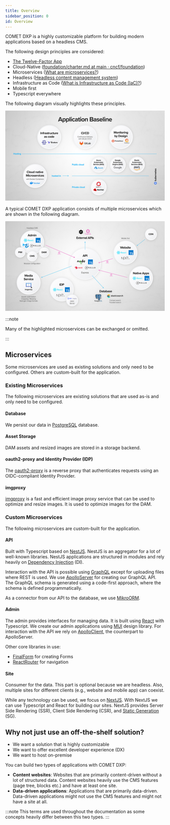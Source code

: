 ```yaml
---
title: Overview
sidebar_position: 0
id: Overview
---
```


COMET DXP is a highly customizable platform for building modern applications based on a headless CMS.

The following design principles are considered:

-   [The Twelve-Factor App](https://12factor.net/)
-   Cloud-Native ([foundation/charter.md at main · cncf/foundation](https://github.com/cncf/foundation/blob/main/charter.md#1-mission-of-the-cloud-native-computing-foundation))
-   Microservices ([What are microservices?](https://microservices.io/))
-   Headless ([Headless content management system](https://en.wikipedia.org/wiki/Headless_content_management_system))
-   Infrastructure as Code ([What is Infrastructure as Code (IaC)?](https://www.redhat.com/en/topics/automation/what-is-infrastructure-as-code-iac))
-   Mobile first
-   Typescript everywhere

The following diagram visually highlights these principles.

![Architecture](./1-getting-started/images/application-baseline.jpg)

A typical COMET DXP application consists of multiple microservices which are shown in the following diagram.

![Architecture](./1-getting-started/images/architecture.jpg)

:::note

Many of the highlighted microservices can be exchanged or omitted.

:::

## Microservices

Some microservices are used as existing solutions and only need to be configured. Others are custom-built for the application.

### Existing Microservices

The following microservices are existing solutions that are used as-is and only need to be configured.

#### Database

We persist our data in [PostgreSQL](https://www.postgresql.org/) database.

#### Asset Storage

DAM assets and resized images are stored in a storage backend.

#### oauth2-proxy and Identity Provider (IDP)

The [oauth2-proxy](https://oauth2-proxy.github.io/oauth2-proxy/) is a reverse proxy that authenticates requests using an OIDC-compliant Identity Provider.

#### imgproxy

[imgproxy](https://imgproxy.net/) is a fast and efficient image proxy service that can be used to optimize and resize images. It is used to optimize images for the DAM.

### Custom Microservices

The following microservices are custom-built for the application.

#### API

Built with Typescript based on [NestJS](https://nestjs.com/). NestJS is an aggregator for a lot of well-known libraries. NestJS applications are structured in modules and rely heavily on [Dependency Injection](https://inversify.io/) (DI).

Interaction with the API is possible using [GraphQL](https://graphql.org/) except for uploading files where REST is used. We use [ApolloServer](https://www.apollographql.com/) for creating our GraphQL API. The GraphQL schema is generated using a code-first approach, where the schema is defined programmatically.

As a connector from our API to the database, we use [MikroORM](https://mikro-orm.io/).

#### Admin

The admin provides interfaces for managing data. It is built using [React](https://reactjs.org/) with Typescript. We create our admin applications using [MUI](https://mui.com/) design library. For interaction with the API we rely on [ApolloClient](https://www.apollographql.com/docs/react/), the counterpart to ApolloServer.

Other core libraries in use:

-   [FinalForm](https://final-form.org/react) for creating Forms
-   [ReactRouter](https://reactrouter.com/) for navigation

#### Site

Consumer for the data. This part is optional because we are headless. Also, multiple sites for different clients (e.g., website and mobile app) can coexist.

While any technology can be used, we focus on [NextJS](https://nextjs.org/). With NextJS we can use Typescript and React for building our sites. NextJS provides Server Side Rendering (SSR), Client Side Rendering (CSR), and [Static Generation](https://nextjs.org/docs/basic-features/pages#pre-rendering) (SG).

## Why not just use an off-the-shelf solution?

-   We want a solution that is highly customizable
-   We want to offer excellent developer experience (DX)
-   We want to host on-premise

You can build two types of applications with COMET DXP:

-   **Content websites**: Websites that are primarily content-driven without a lot of structured data. Content websites heavily use the CMS features (page tree, blocks etc.) and have at least one site.
-   **Data-driven applications**: Applications that are primarily data-driven. Data-driven applications might not use the CMS features and might not have a site at all.

:::note
This terms are used throughout the documentation as some concepts heavily differ between this two types.
:::
